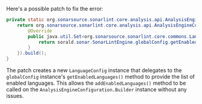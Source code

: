 Here's a possible patch to fix the error:
```java
private static org.sonarsource.sonarlint.core.analysis.api.AnalysisEngineConfiguration buildAnalysisEngineConfiguration() {
    return org.sonarsource.sonarlint.core.analysis.api.AnalysisEngineConfiguration.builder().addEnabledLanguages(sorald.sonar.SonarLintEngine.globalConfig.getEnabledLanguages()).setClientPid(sorald.sonar.SonarLintEngine.globalConfig.getClientPid()).setExtraProperties(sorald.sonar.SonarLintEngine.globalConfig.extraProperties()).setWorkDir(sorald.sonar.SonarLintEngine.globalConfig.getWorkDir()).setModulesProvider(sorald.sonar.SonarLintEngine.globalConfig.getModulesProvider()).setLanguageConfig(new sorald.sonar.SonarLintEngine.LanguageConfig() {
        @Override
        public java.util.Set<org.sonarsource.sonarlint.core.commons.Language> getEnabledLanguages() {
            return sorald.sonar.SonarLintEngine.globalConfig.getEnabledLanguages();
        }
    }).build();
}
```
The patch creates a new `LanguageConfig` instance that delegates to the `globalConfig` instance's `getEnabledLanguages()` method to provide the list of enabled languages. This allows the `addEnabledLanguages()` method to be called on the `AnalysisEngineConfiguration.Builder` instance without any issues.